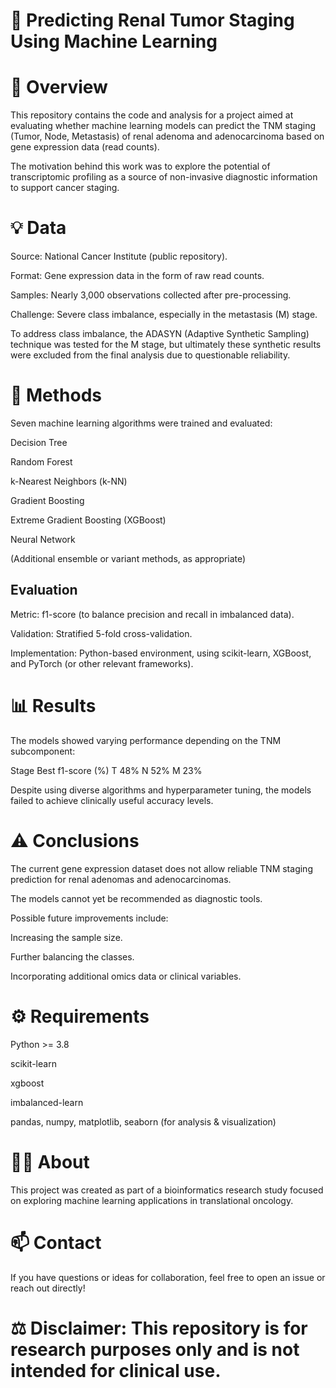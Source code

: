# 🧬 Predicting Renal Tumor Staging Using Machine Learning

# 📄 Overview
This repository contains the code and analysis for a project aimed at evaluating whether machine learning models can predict the TNM staging (Tumor, Node, Metastasis) of renal adenoma and adenocarcinoma based on gene expression data (read counts).

The motivation behind this work was to explore the potential of transcriptomic profiling as a source of non-invasive diagnostic information to support cancer staging.

# 💡 Data
Source: National Cancer Institute (public repository).

Format: Gene expression data in the form of raw read counts.

Samples: Nearly 3,000 observations collected after pre-processing.

Challenge: Severe class imbalance, especially in the metastasis (M) stage.

To address class imbalance, the ADASYN (Adaptive Synthetic Sampling) technique was tested for the M stage, but ultimately these synthetic results were excluded from the final analysis due to questionable reliability.

# 🧪 Methods
Seven machine learning algorithms were trained and evaluated:

Decision Tree

Random Forest

k-Nearest Neighbors (k-NN)

Gradient Boosting

Extreme Gradient Boosting (XGBoost)

Neural Network

(Additional ensemble or variant methods, as appropriate)

## Evaluation
Metric: f1-score (to balance precision and recall in imbalanced data).

Validation: Stratified 5-fold cross-validation.

Implementation: Python-based environment, using scikit-learn, XGBoost, and PyTorch (or other relevant frameworks).

# 📊 Results
The models showed varying performance depending on the TNM subcomponent:

Stage	Best f1-score (%)
T	48%
N	52%
M	23%

Despite using diverse algorithms and hyperparameter tuning, the models failed to achieve clinically useful accuracy levels.

# ⚠️ Conclusions
The current gene expression dataset does not allow reliable TNM staging prediction for renal adenomas and adenocarcinomas.

The models cannot yet be recommended as diagnostic tools.

Possible future improvements include:

Increasing the sample size.

Further balancing the classes.

Incorporating additional omics data or clinical variables.

# ⚙️ Requirements
Python >= 3.8

scikit-learn

xgboost

imbalanced-learn

pandas, numpy, matplotlib, seaborn (for analysis & visualization)

# 👨‍🔬 About
This project was created as part of a bioinformatics research study focused on exploring machine learning applications in translational oncology.

# 📫 Contact
If you have questions or ideas for collaboration, feel free to open an issue or reach out directly!

# ⚖️ Disclaimer: This repository is for research purposes only and is not intended for clinical use.
